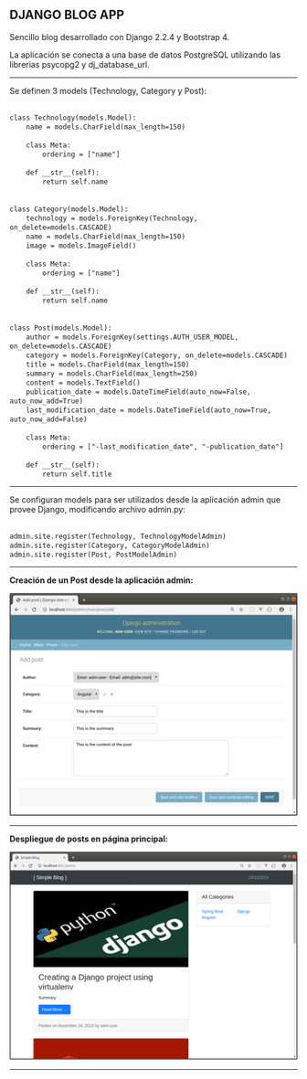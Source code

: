 DJANGO BLOG APP
---------------------------------------------------------------------------------------------------------------------

Sencillo blog desarrollado con Django 2.2.4 y Bootstrap 4.

La aplicación se conecta a una base de datos PostgreSQL utilizando las librerias psycopg2 y dj_database_url.

---------------------------------------------------------------------------------------------------------------------

Se definen 3 models (Technology, Category y Post):


```

class Technology(models.Model):
    name = models.CharField(max_length=150)

    class Meta:
        ordering = ["name"]
    
    def __str__(self):
        return self.name


class Category(models.Model):
    technology = models.ForeignKey(Technology, on_delete=models.CASCADE)
    name = models.CharField(max_length=150)
    image = models.ImageField()

    class Meta:
        ordering = ["name"]
    
    def __str__(self):
        return self.name


class Post(models.Model):
    author = models.ForeignKey(settings.AUTH_USER_MODEL, on_delete=models.CASCADE)
    category = models.ForeignKey(Category, on_delete=models.CASCADE)
    title = models.CharField(max_length=150)
    summary = models.CharField(max_length=250)
    content = models.TextField()
    publication_date = models.DateTimeField(auto_now=False, auto_now_add=True)
    last_modification_date = models.DateTimeField(auto_now=True, auto_now_add=False)

    class Meta:
        ordering = ["-last_modification_date", "-publication_date"]
    
    def __str__(self):
        return self.title

```

---------------------------------------------------------------------------------------------------------------------

Se configuran models para ser utilizados desde la aplicación admin que provee Django,
modificando archivo admin.py:

```

admin.site.register(Technology, TechnologyModelAdmin)
admin.site.register(Category, CategoryModelAdmin)
admin.site.register(Post, PostModelAdmin)

```

---------------------------------------------------------------------------------------------------------------------

**Creación de un Post desde la aplicación admin:**

![Screenshot AdminsPostCreate](screenshots/blog_add_post.png)

---------------------------------------------------------------------------------------------------------------------

**Despliegue de posts en página principal:**

![Screenshot BlogMainPage](screenshots/blog_main.png)


---------------------------------------------------------------------------------------------------------------------
